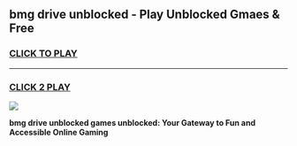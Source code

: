 
## bmg drive unblocked - Play Unblocked Gmaes & Free
<h3>
<a href="https://news.freeplayer.one?title=bmg_drive_unblocked&ref=23F">CLICK TO PLAY</a></h3>
<hr>

<h3>
<a href="https://news.freeplayer.one?title=bmg_drive_unblocked&ref=23F">CLICK 2 PLAY</a>
  
</h3>

<a href="https://news.freeplayer.one?title=bmg_drive_unblocked&ref=23F/"><img src="https://clearcache.store/games.png"></a>


**bmg drive unblocked games unblocked: Your Gateway to Fun and Accessible Online Gaming**
